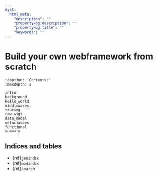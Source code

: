 ```yaml
---
myst:
  html_meta:
    "description": ""
    "property=og:description": ""
    "property=og:title": ""
    "keywords": ""
---
```


# Build your own webframework from scratch

```{toctree}
:caption: 'Contents:'
:maxdepth: 2

intro
background
hello_world
middlewares
routing
raw_wsgi
data_model
metaclasses
functional
summary
```

## Indices and tables

- {ref}`genindex`
- {ref}`modindex`
- {ref}`search`

